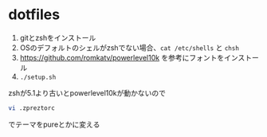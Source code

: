 # dotfiles

1. gitとzshをインストール
2. OSのデフォルトのシェルがzshでない場合、`cat /etc/shells` と `chsh`
3. https://github.com/romkatv/powerlevel10k を参考にフォントをインストール
4. `./setup.sh`

zshが5.1より古いとpowerlevel10kが動かないので

```sh
vi .zpreztorc
```

でテーマをpureとかに変える
